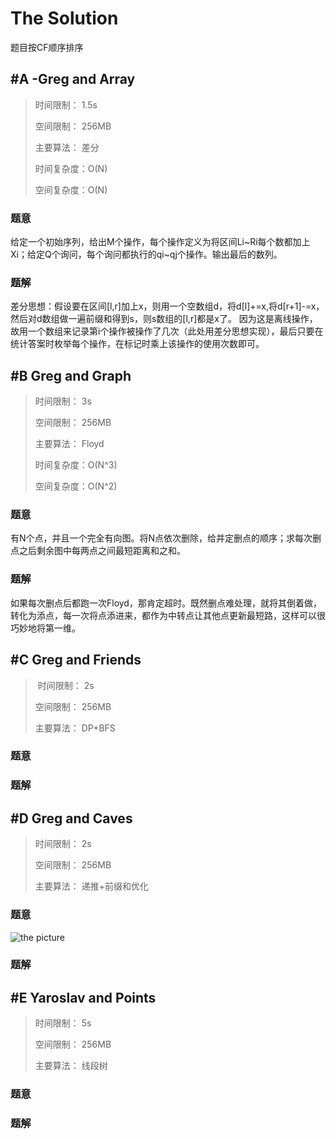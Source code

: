 # The Solution

题目按CF顺序排序


## #A -Greg and Array

> 时间限制：  1.5s
>
> 空间限制：  256MB
>
> 主要算法：  差分
>
> 时间复杂度：O(N)
>
> 空间复杂度：O(N)

### 题意
给定一个初始序列，给出M个操作，每个操作定义为将区间Li~Ri每个数都加上Xi；给定Q个询问，每个询问都执行的qi~qj个操作。输出最后的数列。
### 题解
差分思想：假设要在区间[l,r]加上x，则用一个空数组d，将d[l]+=x,将d[r+1]-=x，然后对d数组做一遍前缀和得到s，则s数组的[l,r]都是x了。
因为这是离线操作，故用一个数组来记录第i个操作被操作了几次（此处用差分思想实现），最后只要在统计答案时枚举每个操作，在标记时乘上该操作的使用次数即可。


## #B Greg and Graph

> 时间限制：  3s
>
> 空间限制：  256MB
>
> 主要算法：  Floyd
>
> 时间复杂度：O(N^3)
>
> 空间复杂度：O(N^2)

### 题意
有N个点，并且一个完全有向图。将N点依次删除，给并定删点的顺序；求每次删点之后剩余图中每两点之间最短距离和之和。
### 题解
如果每次删点后都跑一次Floyd，那肯定超时。既然删点难处理，就将其倒着做，转化为添点，每一次将点添进来，都作为中转点让其他点更新最短路，这样可以很巧妙地将第一维。


## #C Greg and Friends

> 时间限制：  2s
>
> 空间限制：  256MB
>
> 主要算法：  DP+BFS

### 题意
### 题解


## #D Greg and Caves

> 时间限制：  2s
>
> 空间限制：  256MB
>
> 主要算法：  递推+前缀和优化

### 题意
![the picture](http://images2015.cnblogs.com/blog/1185618/201706/1185618-20170623082555210-125396151.png)
### 题解


## #E Yaroslav and Points

> 时间限制：  5s
>
> 空间限制：  256MB
>
> 主要算法：  线段树

### 题意
### 题解
